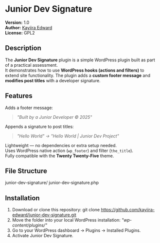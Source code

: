 # Junior Dev Signature

**Version:** 1.0  
**Author:** [Kayiira Edward](https://github.com/kayiira-edward)  
**License:** GPL2  

## Description
The **Junior Dev Signature** plugin is a simple WordPress plugin built as part of a practical assessment.  
It demonstrates how to use **WordPress hooks (actions and filters)** to extend site functionality.
The plugin adds a **custom footer message** and **modifies post titles** with a developer signature.
## Features
Adds a footer message:  
> *"Built by a Junior Developer © 2025"*

Appends a signature to post titles:  
> *"Hello World" → "Hello World | Junior Dev Project"*

Lightweight — no dependencies or extra setup needed.  
Uses WordPress native action (`wp_footer`) and filter (`the_title`).  
Fully compatible with the **Twenty Twenty-Five** theme.

## File Structure
junior-dev-signature/
       junior-dev-signature.php
## Installation
1. Download or clone this repository:
       git clone https://github.com/kayiira-edward/junior-dev-signature.git
2. Move the folder into your local WordPress installation:
    *"wp-content/plugins/"*
3. Go to your WordPress dashboard → Plugins → Installed Plugins.
4. Activate Junior Dev Signature.
